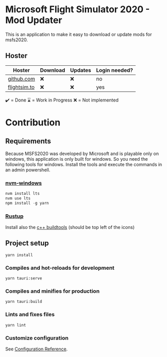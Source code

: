 # Microsoft Flight Simulator 2020 - Mod Updater

This is an application to make it easy to download or update mods for msfs2020.

## Hoster

| Hoster                               | Download | Updates | Login needed? |
| ------------------------------------ | -------- | ------- | ------------- |
| [github.com](https://github.com)     | ❌        | ❌       | no            |
| [flightsim.to](https://flightsim.to) | ❌        | ❌       | yes           |

✔️ = Done ⌛ = Work in Progress ❌ = Not implemented

# Contribution

## Requirements

Because MSFS2020 was developed by Microsoft and is playable only on windows, this application is only built for windows. So you need the following tools for windows. Install the tools and execute the commands in an admin powershell.

### [nvm-windows](https://github.com/coreybutler/nvm-windows)

```powershell
nvm install lts
nvm use lts
npm install -g yarn
```

### [Rustup](https://rustup.rs)

Install also the [c++ buildtools](https://visualstudio.microsoft.com/visual-cpp-build-tools/) (should be top left of the icons)

## Project setup
```
yarn install
```

### Compiles and hot-reloads for development
```
yarn tauri:serve
```

### Compiles and minifies for production
```
yarn tauri:build
```

### Lints and fixes files
```
yarn lint
```

### Customize configuration
See [Configuration Reference](https://cli.vuejs.org/config/).
